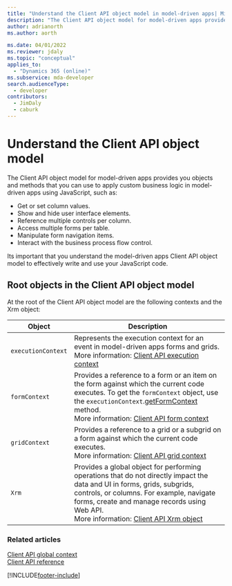 ```yaml
---
title: "Understand the Client API object model in model-driven apps| MicrosoftDocs"
description: "The Client API object model for model-driven apps provides you objects and methods that you can use to apply custom business logic in model-driven apps using JavaScript."
author: adrianorth
ms.author: aorth

ms.date: 04/01/2022
ms.reviewer: jdaly
ms.topic: "conceptual"
applies_to: 
  - "Dynamics 365 (online)"
ms.subservice: mda-developer
search.audienceType: 
  - developer
contributors: 
  - JimDaly
  - caburk
---
```

# Understand the Client API object model



The Client API object model for model-driven apps provides you objects and methods that you can use to apply custom business logic in model-driven apps using JavaScript, such as:

- Get or set column values.
- Show and hide user interface elements.
- Reference multiple controls per column.
- Access multiple forms per table.
- Manipulate form navigation items.
- Interact with the business process flow control.

Its important that you understand the model-driven apps Client API object model to effectively write and use your JavaScript code.

## Root objects in the Client API object model

At the root of the Client API object model are the following contexts and the Xrm object:

|Object|Description|
|--|--|
|`executionContext`|Represents the execution context for an event in model-driven apps forms and grids.<br/>More information: [Client API execution context](clientapi-execution-context.md)|
|`formContext` |Provides a reference to a form or an item on the form against which the current code executes. To get the `formContext` object, use the `executionContext`.[getFormContext](reference/executioncontext/getFormContext.md) method.<br/>More information: [Client API form context](clientapi-form-context.md)|
|`gridContext`|Provides a reference to a grid or a subgrid on a form against which the current code executes.<br/>More information: [Client API grid context](clientapi-grid-context.md)|
|`Xrm`| Provides a global object for performing operations that do not directly impact the data and UI in forms, grids, subgrids, controls, or columns. For example, navigate forms, create and manage records using Web API.<br/>More information: [Client API Xrm object](clientapi-xrm.md)|

### Related articles

[Client API global context](clientapi-xrm.md#client-api-global-context)<br/>
[Client API reference](reference.md)

[!INCLUDE[footer-include](../../../includes/footer-banner.md)]
